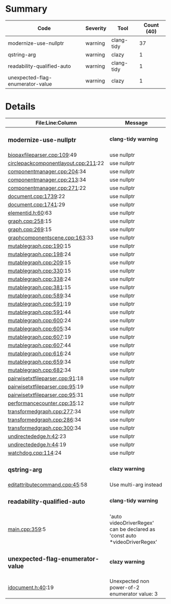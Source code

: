 # Summary
| Code | Severity | Tool | Count (40) |
|---|---|---|---|
| modernize-use-nullptr | warning | clang-tidy | 37 |
| qstring-arg | warning | clazy | 1 |
| readability-qualified-auto | warning | clang-tidy | 1 |
| unexpected-flag-enumerator-value | warning | clazy | 1 |
# Details
| File:Line:Column | Message |
|---|---|
| <h3>modernize-use-nullptr</h3> | <h4>clang-tidy warning</h4> |
| [biopaxfileparser.cpp:109](https://github.com/graphia-app/graphia/blob/refs/tags/3.2/source/shared/loading/biopaxfileparser.cpp#L109 "source/shared/loading/biopaxfileparser.cpp:109"):49 | use nullptr |
| [circlepackcomponentlayout.cpp:211](https://github.com/graphia-app/graphia/blob/refs/tags/3.2/source/app/layout/circlepackcomponentlayout.cpp#L211 "source/app/layout/circlepackcomponentlayout.cpp:211"):22 | use nullptr |
| [componentmanager.cpp:204](https://github.com/graphia-app/graphia/blob/refs/tags/3.2/source/app/graph/componentmanager.cpp#L204 "source/app/graph/componentmanager.cpp:204"):34 | use nullptr |
| [componentmanager.cpp:213](https://github.com/graphia-app/graphia/blob/refs/tags/3.2/source/app/graph/componentmanager.cpp#L213 "source/app/graph/componentmanager.cpp:213"):34 | use nullptr |
| [componentmanager.cpp:271](https://github.com/graphia-app/graphia/blob/refs/tags/3.2/source/app/graph/componentmanager.cpp#L271 "source/app/graph/componentmanager.cpp:271"):22 | use nullptr |
| [document.cpp:1739](https://github.com/graphia-app/graphia/blob/refs/tags/3.2/source/app/ui/document.cpp#L1739 "source/app/ui/document.cpp:1739"):22 | use nullptr |
| [document.cpp:1741](https://github.com/graphia-app/graphia/blob/refs/tags/3.2/source/app/ui/document.cpp#L1741 "source/app/ui/document.cpp:1741"):29 | use nullptr |
| [elementid.h:60](https://github.com/graphia-app/graphia/blob/refs/tags/3.2/source/shared/graph/elementid.h#L60 "source/shared/graph/elementid.h:60"):63 | use nullptr |
| [graph.cpp:258](https://github.com/graphia-app/graphia/blob/refs/tags/3.2/source/app/graph/graph.cpp#L258 "source/app/graph/graph.cpp:258"):15 | use nullptr |
| [graph.cpp:269](https://github.com/graphia-app/graphia/blob/refs/tags/3.2/source/app/graph/graph.cpp#L269 "source/app/graph/graph.cpp:269"):15 | use nullptr |
| [graphcomponentscene.cpp:163](https://github.com/graphia-app/graphia/blob/refs/tags/3.2/source/app/rendering/graphcomponentscene.cpp#L163 "source/app/rendering/graphcomponentscene.cpp:163"):33 | use nullptr |
| [mutablegraph.cpp:190](https://github.com/graphia-app/graphia/blob/refs/tags/3.2/source/app/graph/mutablegraph.cpp#L190 "source/app/graph/mutablegraph.cpp:190"):15 | use nullptr |
| [mutablegraph.cpp:198](https://github.com/graphia-app/graphia/blob/refs/tags/3.2/source/app/graph/mutablegraph.cpp#L198 "source/app/graph/mutablegraph.cpp:198"):24 | use nullptr |
| [mutablegraph.cpp:209](https://github.com/graphia-app/graphia/blob/refs/tags/3.2/source/app/graph/mutablegraph.cpp#L209 "source/app/graph/mutablegraph.cpp:209"):15 | use nullptr |
| [mutablegraph.cpp:330](https://github.com/graphia-app/graphia/blob/refs/tags/3.2/source/app/graph/mutablegraph.cpp#L330 "source/app/graph/mutablegraph.cpp:330"):15 | use nullptr |
| [mutablegraph.cpp:338](https://github.com/graphia-app/graphia/blob/refs/tags/3.2/source/app/graph/mutablegraph.cpp#L338 "source/app/graph/mutablegraph.cpp:338"):24 | use nullptr |
| [mutablegraph.cpp:381](https://github.com/graphia-app/graphia/blob/refs/tags/3.2/source/app/graph/mutablegraph.cpp#L381 "source/app/graph/mutablegraph.cpp:381"):15 | use nullptr |
| [mutablegraph.cpp:589](https://github.com/graphia-app/graphia/blob/refs/tags/3.2/source/app/graph/mutablegraph.cpp#L589 "source/app/graph/mutablegraph.cpp:589"):34 | use nullptr |
| [mutablegraph.cpp:591](https://github.com/graphia-app/graphia/blob/refs/tags/3.2/source/app/graph/mutablegraph.cpp#L591 "source/app/graph/mutablegraph.cpp:591"):19 | use nullptr |
| [mutablegraph.cpp:591](https://github.com/graphia-app/graphia/blob/refs/tags/3.2/source/app/graph/mutablegraph.cpp#L591 "source/app/graph/mutablegraph.cpp:591"):44 | use nullptr |
| [mutablegraph.cpp:600](https://github.com/graphia-app/graphia/blob/refs/tags/3.2/source/app/graph/mutablegraph.cpp#L600 "source/app/graph/mutablegraph.cpp:600"):24 | use nullptr |
| [mutablegraph.cpp:605](https://github.com/graphia-app/graphia/blob/refs/tags/3.2/source/app/graph/mutablegraph.cpp#L605 "source/app/graph/mutablegraph.cpp:605"):34 | use nullptr |
| [mutablegraph.cpp:607](https://github.com/graphia-app/graphia/blob/refs/tags/3.2/source/app/graph/mutablegraph.cpp#L607 "source/app/graph/mutablegraph.cpp:607"):19 | use nullptr |
| [mutablegraph.cpp:607](https://github.com/graphia-app/graphia/blob/refs/tags/3.2/source/app/graph/mutablegraph.cpp#L607 "source/app/graph/mutablegraph.cpp:607"):44 | use nullptr |
| [mutablegraph.cpp:616](https://github.com/graphia-app/graphia/blob/refs/tags/3.2/source/app/graph/mutablegraph.cpp#L616 "source/app/graph/mutablegraph.cpp:616"):24 | use nullptr |
| [mutablegraph.cpp:659](https://github.com/graphia-app/graphia/blob/refs/tags/3.2/source/app/graph/mutablegraph.cpp#L659 "source/app/graph/mutablegraph.cpp:659"):34 | use nullptr |
| [mutablegraph.cpp:682](https://github.com/graphia-app/graphia/blob/refs/tags/3.2/source/app/graph/mutablegraph.cpp#L682 "source/app/graph/mutablegraph.cpp:682"):34 | use nullptr |
| [pairwisetxtfileparser.cpp:91](https://github.com/graphia-app/graphia/blob/refs/tags/3.2/source/shared/loading/pairwisetxtfileparser.cpp#L91 "source/shared/loading/pairwisetxtfileparser.cpp:91"):18 | use nullptr |
| [pairwisetxtfileparser.cpp:95](https://github.com/graphia-app/graphia/blob/refs/tags/3.2/source/shared/loading/pairwisetxtfileparser.cpp#L95 "source/shared/loading/pairwisetxtfileparser.cpp:95"):19 | use nullptr |
| [pairwisetxtfileparser.cpp:95](https://github.com/graphia-app/graphia/blob/refs/tags/3.2/source/shared/loading/pairwisetxtfileparser.cpp#L95 "source/shared/loading/pairwisetxtfileparser.cpp:95"):31 | use nullptr |
| [performancecounter.cpp:35](https://github.com/graphia-app/graphia/blob/refs/tags/3.2/source/shared/utils/performancecounter.cpp#L35 "source/shared/utils/performancecounter.cpp:35"):12 | use nullptr |
| [transformedgraph.cpp:277](https://github.com/graphia-app/graphia/blob/refs/tags/3.2/source/app/transform/transformedgraph.cpp#L277 "source/app/transform/transformedgraph.cpp:277"):34 | use nullptr |
| [transformedgraph.cpp:286](https://github.com/graphia-app/graphia/blob/refs/tags/3.2/source/app/transform/transformedgraph.cpp#L286 "source/app/transform/transformedgraph.cpp:286"):34 | use nullptr |
| [transformedgraph.cpp:300](https://github.com/graphia-app/graphia/blob/refs/tags/3.2/source/app/transform/transformedgraph.cpp#L300 "source/app/transform/transformedgraph.cpp:300"):34 | use nullptr |
| [undirectededge.h:42](https://github.com/graphia-app/graphia/blob/refs/tags/3.2/source/shared/graph/undirectededge.h#L42 "source/shared/graph/undirectededge.h:42"):23 | use nullptr |
| [undirectededge.h:44](https://github.com/graphia-app/graphia/blob/refs/tags/3.2/source/shared/graph/undirectededge.h#L44 "source/shared/graph/undirectededge.h:44"):19 | use nullptr |
| [watchdog.cpp:114](https://github.com/graphia-app/graphia/blob/refs/tags/3.2/source/app/watchdog.cpp#L114 "source/app/watchdog.cpp:114"):24 | use nullptr |
| <h3>qstring-arg</h3> | <h4>clazy warning</h4> |
| [editattributecommand.cpp:45](https://github.com/graphia-app/graphia/blob/refs/tags/3.2/source/app/commands/editattributecommand.cpp#L45 "source/app/commands/editattributecommand.cpp:45"):58 | Use multi-arg instead |
| <h3>readability-qualified-auto</h3> | <h4>clang-tidy warning</h4> |
| [main.cpp:359](https://github.com/graphia-app/graphia/blob/refs/tags/3.2/source/crashreporter/main.cpp#L359 "source/crashreporter/main.cpp:359"):5 | 'auto videoDriverRegex' can be declared as 'const auto *videoDriverRegex' |
| <h3>unexpected-flag-enumerator-value</h3> | <h4>clazy warning</h4> |
| [idocument.h:40](https://github.com/graphia-app/graphia/blob/refs/tags/3.2/source/shared/ui/idocument.h#L40 "source/shared/ui/idocument.h:40"):19 | Unexpected non power-of-2 enumerator value: 3 |
